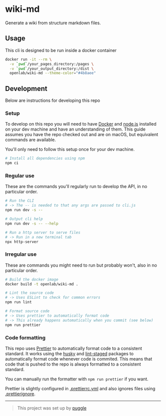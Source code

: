 # wiki-md

Generate a wiki from structure markdown files.

## Usage

This cli is designed to be run inside a docker container

```bash
docker run -it --rm \
  -v `pwd`/your_pages_directory:/pages \
  -v `pwd`/your_output_directory:/dist \
  openlab/wiki-md --theme-color="#4b8aee"
```

## Development

Below are instructions for developing this repo

### Setup

To develop on this repo you will need to have [Docker](https://www.docker.com/) and
[node.js](https://nodejs.org) installed on your dev machine and have an understanding of them.
This guide assumes you have the repo checked out and are on macOS, but equivalent commands are available.

You'll only need to follow this setup once for your dev machine.

```bash
# Install all dependencies using npm
npm ci
```

### Regular use

These are the commands you'll regularly run to develop the API, in no particular order.

```bash
# Run the CLI
# -> The -- is needed to that any args are passed to cli.js
npm run dev -s --

# Output cli help
npm run dev -s -- --help

# Run a http server to serve files
# -> Run in a new terminal tab
npx http-server
```

### Irregular use

These are commands you might need to run but probably won't, also in no particular order.

```bash
# Build the docker image
docker build -t openlab/wiki-md .

# Lint the source code
# -> Uses ESLint to check for common errors
npm run lint

# Format source code
# -> Uses prettier to automatically format code
# -> This already happens automatically when you commit (see below)
npm run prettier
```

### Code formatting

This repo uses [Prettier](https://prettier.io/) to automatically format code to a consistent standard.
It works using the [husky](https://www.npmjs.com/package/husky)
and [lint-staged](https://www.npmjs.com/package/lint-staged) packages to
automatically format code whenever code is commited.
This means that code that is pushed to the repo is always formatted to a consistent standard.

You can manually run the formatter with `npm run prettier` if you want.

Prettier is slightly configured in [.prettierrc.yml](/.prettierrc.yml)
and also ignores files using [.prettierignore](/.prettierignore).

---

> This project was set up by [puggle](https://npm.im/puggle)
